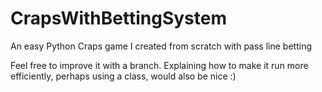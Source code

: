 # CrapsWithBettingSystem
An easy Python Craps game I created from scratch with pass line betting

Feel free to improve it with a branch. Explaining how to make it run more efficiently, perhaps using a class, would also be nice :)
